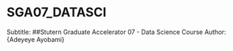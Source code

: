 # SGA07_DATASCI
Subtitle: ##Stutern Graduate Accelerator 07 - Data Science Course
Author: {Adeyeye Ayobami}
